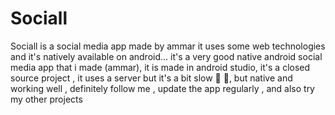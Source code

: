 # Sociall
Sociall is a social media app made by ammar
it uses some web technologies and it's natively available on android... it's a very good native android social media app that i made (ammar), 
it is made in android studio, it's a closed source project , it uses a server but it's a bit slow 🦥 🦥, but native and working well , 
definitely follow me , update the app regularly , and also try my other projects
